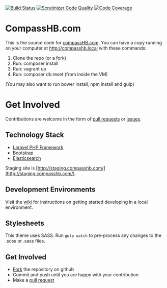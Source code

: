 [![Build Status](https://travis-ci.org/CompassHB/compasshb.com.svg?branch=master)](https://travis-ci.org/CompassHB/compasshb.com) [![Scrutinizer Code Quality](https://scrutinizer-ci.com/g/CompassHB/compasshb.com/badges/quality-score.png?b=master)](https://scrutinizer-ci.com/g/CompassHB/compasshb.com/?branch=master) [![Code Coverage](https://scrutinizer-ci.com/g/CompassHB/compasshb.com/badges/coverage.png?b=master)](https://scrutinizer-ci.com/g/CompassHB/compasshb.com/?branch=master)

# CompassHB.com
This is the source code for [compassHB.com](http://www.compasshb.com/). You can have a copy running on your computer at http://compasshb.local with these commands:
1. Clone the repo (or a fork)
2. Run: composer install
3. Run: vagrant up
4. Run: composer db:reset (from inside the VM)

(You may also want to run bower install, npm install and gulp)

# Get Involved
Contributions are welcome in the form of [pull requests](https://github.com/CompassHB/compasshb.com/pulls) or [issues](https://github.com/CompassHB/compasshb.com/issues).

## Technology Stack
* [Laravel PHP Framework](https://www.laravel.com/)
* [Bootstrap](http://getbootstrap.com)
* [Elasticsearch](https://www.elastic.co)

Staging site is [http://staging.compasshb.com/](http://staging.compasshb.com/).

## Development Environments
Visit the [wiki](https://github.com/CompassHB/compasshb.com/wiki) for instructions on getting started developing in a local environment.

## Stylesheets
This theme uses SASS. Run `gulp watch` to pre-process any changes to the .scss or .sass files.

## Get Involved
* [Fork](https://help.github.com/articles/fork-a-repo/) the repository on github
* Commit and push until you are happy with your contribution
* Make a [pull request](https://help.github.com/articles/using-pull-requests/)
